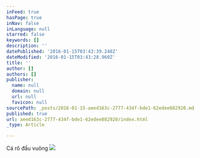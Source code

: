 ```yaml
---
inFeed: true
hasPage: true
inNav: false
inLanguage: null
starred: false
keywords: []
description: ''
datePublished: '2016-01-15T03:43:39.248Z'
dateModified: '2016-01-15T03:43:28.960Z'
title: ''
author: []
authors: []
publisher:
  name: null
  domain: null
  url: null
  favicon: null
sourcePath: _posts/2016-01-15-aeed163c-2777-434f-bde1-62edee882920.md
published: true
url: aeed163c-2777-434f-bde1-62edee882920/index.html
_type: Article

---
```

Cá rô đầu vuông
![](https://the-grid-user-content.s3-us-west-2.amazonaws.com/2c9b74d4-b809-4f85-9716-39e32984bd32.jpg)